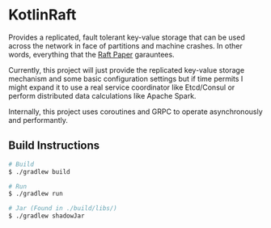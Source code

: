 # KotlinRaft

Provides a replicated, fault tolerant key-value storage that can be used across the network in face of partitions and machine crashes. In other words, everything that the [Raft Paper](https://raft.github.io/raft.pdf) garauntees.

Currently, this project will just provide the replicated key-value storage mechanism and some basic configuration settings but if time permits I might expand it to use a real service coordinator like Etcd/Consul or perform distributed data calculations like Apache Spark.

Internally, this project uses coroutines and GRPC to operate asynchronously and performantly.

## Build Instructions
```bash
# Build
$ ./gradlew build

# Run
$ ./gradlew run

# Jar (Found in ./build/libs/)
$ ./gradlew shadowJar
```
